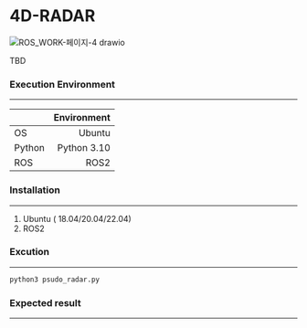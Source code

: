 # 4D-RADAR 
 
![ROS_WORK-페이지-4 drawio](https://github.com/user-attachments/assets/d1a5ac63-1679-4d08-98d5-cb6214e7761b)

TBD


### Execution Environment
------------------
|    |Environment   |
|----|-------:|
|OS|Ubuntu|
|Python|Python 3.10|
|ROS|ROS2|

### Installation
------------------
1. Ubuntu ( 18.04/20.04/22.04)
2. ROS2

### Excution
------------------
```cmd
python3 psudo_radar.py
```


### Expected result
------------------
